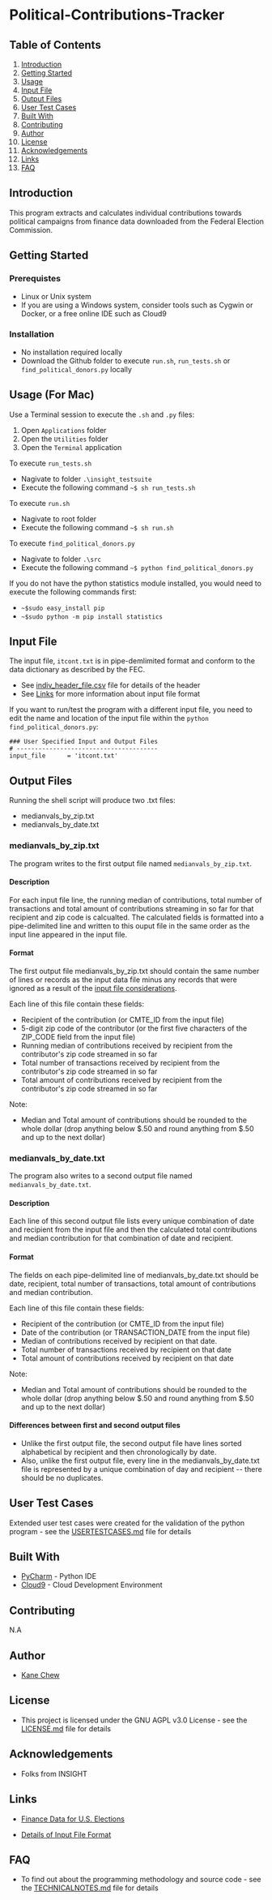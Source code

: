 # Political-Contributions-Tracker

## Table of Contents
1. [Introduction](README.md#introduction)
2. [Getting Started](README.md#getting-started)
3. [Usage](README.md#usage)
4. [Input File](README.md#input-file)
5. [Output Files](README.md#output-files)
6. [User Test Cases](README.md#user-test-cases)
7. [Built With](README.md#built-with)
8. [Contributing](README.md#contributing)
9. [Author](README.md#author)
10. [License](README.md#license)
11. [Acknowledgements](README.md#acknowledgements)
11. [Links](README.md#links)
11. [FAQ](README.md#faq)

## Introduction
This program extracts and calculates individual contributions towards political campaigns from finance data downloaded from the Federal Election Commission.

## Getting Started

### Prerequistes

* Linux or Unix system
* If you are using a Windows system, consider tools such as Cygwin or Docker, or a free online IDE such as Cloud9

### Installation

* No installation required locally
* Download the Github folder to execute `run.sh`, `run_tests.sh` or `find_political_donors.py` locally

## Usage (For Mac)

Use a Terminal session to execute the `.sh` and `.py` files:

1. Open `Applications` folder
2. Open the `Utilities` folder
3. Open the `Terminal` application

To execute `run_tests.sh`
* Nagivate to folder `.\insight_testsuite`
* Execute the following command `~$ sh run_tests.sh`

To execute `run.sh`
* Nagivate to root folder
* Execute the following command `~$ sh run.sh`

To execute `find_political_donors.py`
* Nagivate to folder `.\src`
* Execute the following command `~$ python find_political_donors.py`

If you do not have the python statistics module installed, you would need to execute the following commands first:
* `~$sudo easy_install pip`
* `~$sudo python -m pip install statistics`

## Input File
The input file, `itcont.txt` is in pipe-demlimited format and conform to the data dictionary as described by the FEC.

* See [indiv_header_file.csv](indiv_header_file.csv) file for details of the header
* See [Links](README.md#links) for more information about input file format

If you want to run/test the program with a different input file, you need to edit the name and location of the input file within the `python find_political_donors.py`:

```
### User Specified Input and Output Files
# ---------------------------------------
input_file      = 'itcont.txt'
```

## Output Files
Running the shell script will produce two .txt files:

* medianvals_by_zip.txt
* medianvals_by_date.txt

### medianvals_by_zip.txt
The program writes to the first output file named `medianvals_by_zip.txt`. 

#### Description
For each input file line, the running median of contributions, total number of transactions and total amount of contributions streaming in so far for that recipient and zip code is calcualted. The calculated fields is formatted into a pipe-delimited line and written to this ouput file in the same order as the input line appeared in the input file.

#### Format
The first output file medianvals_by_zip.txt should contain the same number of lines or records as the input data file minus any records that were ignored as a result of the [input file considerations](USERTESTCASES.md#input-file-considerations).

Each line of this file contain these fields:
* Recipient of the contribution (or CMTE_ID from the input file)
* 5-digit zip code of the contributor (or the first five characters of the ZIP_CODE field from the input file)
* Running median of contributions received by recipient from the contributor's zip code streamed in so far
* Total number of transactions received by recipient from the contributor's zip code streamed in so far
* Total amount of contributions received by recipient from the contributor's zip code streamed in so far

Note:
* Median and Total amount of contributions should be rounded to the whole dollar (drop anything below $.50 and round anything from $.50 and up to the next dollar)

### medianvals_by_date.txt
The program also writes to a second output file named `medianvals_by_date.txt`. 

#### Description
Each line of this second output file lists every unique combination of date and recipient from the input file and then the calculated total contributions and median contribution for that combination of date and recipient.

#### Format
The fields on each pipe-delimited line of medianvals_by_date.txt should be date, recipient, total number of transactions, total amount of contributions and median contribution. 

Each line of this file contain these fields:
* Recipient of the contribution (or CMTE_ID from the input file)
* Date of the contribution (or TRANSACTION_DATE from the input file)
* Median of contributions received by recipient on that date. 
* Total number of transactions received by recipient on that date
* Total amount of contributions received by recipient on that date

Note:
* Median and Total amount of contributions should be rounded to the whole dollar (drop anything below $.50 and round anything from $.50 and up to the next dollar)

#### Differences between first and second output files
* Unlike the first output file, the second output file have lines sorted alphabetical by recipient and then chronologically by date.
* Also, unlike the first output file, every line in the medianvals_by_date.txt file is represented by a unique combination of day and recipient -- there should be no duplicates.

## User Test Cases
Extended user test cases were created for the validation of the python program - see the [USERTESTCASES.md](USERTESTCASES.md) file for details

## Built With

* [PyCharm](https://www.jetbrains.com/pycharm/) - Python IDE
* [Cloud9](https://c9.io/) - Cloud Development Environment

## Contributing

N.A

## Author

* [Kane Chew](https://www.linkedin.com/in/kanechew/) 

## License

* This project is licensed under the GNU AGPL v3.0 License - see the [LICENSE.md](LICENSE) file for details

## Acknowledgements

* Folks from INSIGHT

## Links

* [Finance Data for U.S. Elections](http://classic.fec.gov/finance/disclosure/ftpdet.shtml)

* [Details of Input File Format](http://classic.fec.gov/finance/disclosure/metadata/DataDictionaryContributionsbyIndividuals.shtml)

## FAQ

* To find out about the programming methodology and source code - see the [TECHNICALNOTES.md](TECHNICALNOTES.md) file for details


